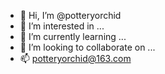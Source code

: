 - 👋 Hi, I’m @potteryorchid
- 👀 I’m interested in ...
- 🌱 I’m currently learning ...
- 💞️ I’m looking to collaborate on ...
- 📫 potteryorchid@163.com

<!---
potteryorchid/potteryorchid is a ✨ special ✨ repository because its `README.md` (this file) appears on your GitHub profile.
You can click the Preview link to take a look at your changes.
--->
